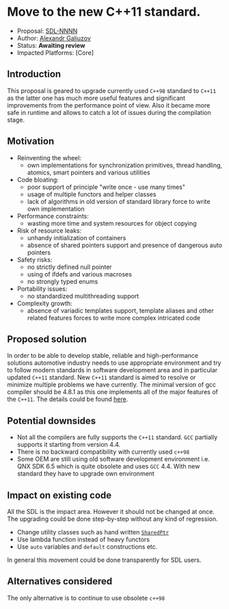 # Move to the new C++11 standard.

* Proposal: [SDL-NNNN](NNNN-upgrade-c++-standard.md)
* Author: [Alexandr Galiuzov](https://github.com/AGaliuzov)
* Status: **Awaiting review**
* Impacted Platforms: [Core]

## Introduction
This proposal is geared to upgrade currently used `C++98` standard to `C++11` as the latter one has much more useful features and significant improvements from the performance point of view. Also it became more safe in runtime and allows to catch a lot of issues during the compilation stage.

## Motivation
* Reinventing the wheel:
  * own implementations for synchronization primitives, thread handling, atomics, smart pointers and various utilities
* Code bloating:
  * poor support of principle "write once - use many times"
  * usage of multiple functors and helper classes
  * lack of algorithms in old version of standard library force to write own implementation
* Performance constraints:
  * wasting more time and system resources for object copying
* Risk of resource leaks:
  * unhandy initialization of containers
  * absence of shared pointers support and presence of dangerous auto pointers
* Safety risks:
  * no strictly defined null pointer
  * using of ifdefs and various macroses
  * no strongly typed enums
* Portability issues:
  * no standardized multithreading support
* Complexity growth:
  * absence of variadic templates support, template aliases and other related features forces to write more complex intricated code

## Proposed solution
In order to be able to develop stable, reliable and high-performance solutions automotive industry needs to use appropriate environment and try to follow modern standards in software development area and in particular updated `C++11` standard. New `C++11` standard is aimed to resolve or minimize multiple problems we have currently.
The minimal version of gcc compiler should be 4.8.1 as this one implements all of the major features of the `C++11`.
The details could be found [here](https://gcc.gnu.org/gcc-4.8/cxx0x_status.html).

## Potential downsides
* Not all the compilers are fully supports the `C++11` standard. `GCC` partially supports it starting from version 4.4.
* There is no backward compatibility with currently used `c++98`
* Some OEM are still using old software development environment i.e. QNX SDK 6.5 which is quite obsolete and uses `GCC` 4.4. With new standard they have to upgrade own environment

## Impact on existing code
All the SDL is the impact area. However it should not be changed at once. The upgrading could be done step-by-step without any kind of regression.
* Change utility classes such as hand written [`SharedPtr`](https://github.com/smartdevicelink/sdl_core/blob/master/src/components/include/utils/shared_ptr.h)
* Use lambda function instead of heavy functors
* Use `auto` variables and `default` constructions etc.

In general this movement could be done transparently for SDL users.

## Alternatives considered
The only alternative is to continue to use obsolete `c++98`
